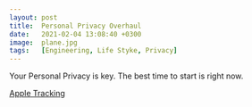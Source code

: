 ```yaml
---
layout: post
title:  Personal Privacy Overhaul
date:   2021-02-04 13:08:40 +0300
image:  plane.jpg
tags:   [Engineering, Life Styke, Privacy]
---
```


Your Personal Privacy is key. The best time to start is right now.

[Apple Tracking](https://www.apple.com/privacy/labels/)